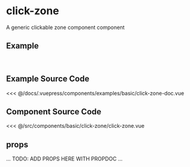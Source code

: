 # click-zone

A generic clickable zone component component

## Example

<br>
<Demo componentName="examples-basic-click-zone-doc" />

## Example Source Code

<SourceCode>
<<< @/docs/.vuepress/components/examples/basic/click-zone-doc.vue
</SourceCode>

## Component Source Code

<SourceCode>
<<< @/src/components/basic/click-zone/click-zone.vue
</SourceCode>

## props

... TODO: ADD PROPS HERE WITH PROPDOC ...